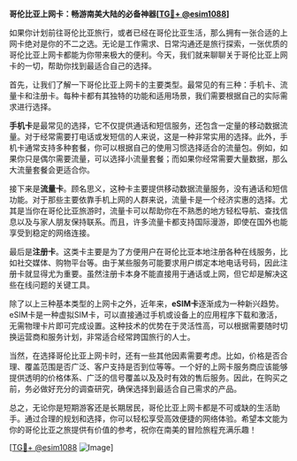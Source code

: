 **哥伦比亚上网卡：畅游南美大陆的必备神器[[TG💪+ @esim1088](https://t.me/s/esim1088)]**

如果你计划前往哥伦比亚旅行，或者已经在哥伦比亚生活，那么拥有一张合适的上网卡绝对是你的不二之选。无论是工作需求、日常沟通还是旅行探索，一张优质的哥伦比亚上网卡都能为你带来极大的便利。今天，我们就来聊聊关于哥伦比亚上网卡的一切，帮助你找到最适合自己的选择。

首先，让我们了解一下哥伦比亚上网卡的主要类型。最常见的有三种：手机卡、流量卡和注册卡。每种卡都有其独特的功能和适用场景，我们需要根据自己的实际需求进行选择。

**手机卡**是最常见的选择，它不仅提供通话和短信服务，还包含一定量的移动数据流量。对于经常需要打电话或发短信的人来说，这是一种非常实用的选择。此外，手机卡通常支持多种套餐，你可以根据自己的使用习惯选择适合的流量包。例如，如果你只是偶尔需要流量，可以选择小流量套餐；而如果你经常需要大量数据，那么大流量套餐会更适合你。

接下来是**流量卡**。顾名思义，这种卡主要提供移动数据流量服务，没有通话和短信功能。对于那些主要依靠手机上网的人群来说，流量卡是一个经济实惠的选择。尤其是当你在哥伦比亚旅游时，流量卡可以帮助你在不熟悉的地方轻松导航、查找信息以及与家人朋友保持联系。而且，许多流量卡都支持国际漫游，即使在国外也能享受到稳定的网络连接。

最后是**注册卡**。这类卡主要是为了方便用户在哥伦比亚本地注册各种在线服务，比如社交媒体、购物平台等。由于某些服务可能要求用户绑定本地电话号码，因此注册卡就显得尤为重要。虽然注册卡本身不能直接用于通话或上网，但它却是解决这些在线问题的关键工具。

除了以上三种基本类型的上网卡之外，近年来，**eSIM卡**逐渐成为一种新兴趋势。eSIM卡是一种虚拟SIM卡，可以直接通过手机或设备上的应用程序下载和激活，无需物理卡片即可完成设置。这种技术的优势在于灵活性高，可以根据需要随时切换运营商和服务计划，非常适合经常跨国旅行的人士。

当然，在选择哥伦比亚上网卡时，还有一些其他因素需要考虑。比如，价格是否合理、覆盖范围是否广泛、客户支持是否到位等等。一个好的上网卡服务商应该能够提供透明的价格体系、广泛的信号覆盖以及及时有效的售后服务。因此，在购买之前，务必做好充分的调查研究，确保选择到最适合自己需求的产品。

总之，无论你是短期游客还是长期居民，哥伦比亚上网卡都是不可或缺的生活助手。通过合理的规划和选择，你可以轻松享受高效便捷的网络体验。希望本文能为你的哥伦比亚之旅提供有价值的参考，祝你在南美的冒险旅程充满乐趣！

[[TG💪+ @esim1088](https://t.me/s/esim1088) ![Image](https://i.postimg.cc/4NQfJmqS/Snipaste-2025-05-13-00-14-12.png)]